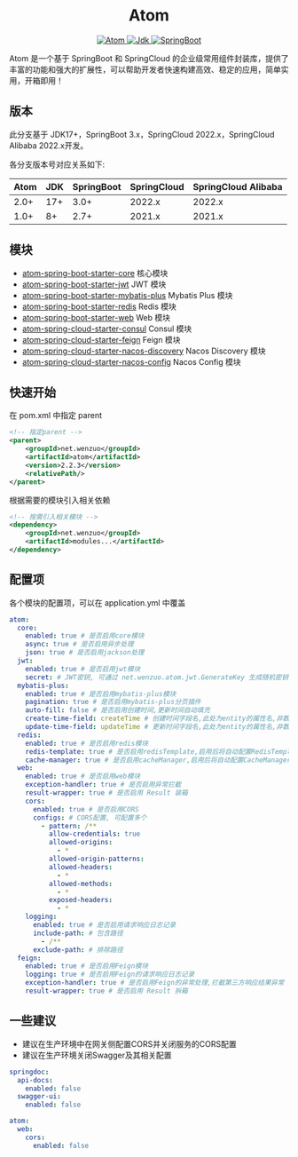 <h1 align="center">Atom</h1>

<p align="center">
	<a target="_blank" href="https://central.sonatype.com/artifact/net.wenzuo/atom">
        <img alt="Atom" src="https://img.shields.io/maven-central/v/net.wenzuo/atom?label=Atom">
	</a>
	<a target="_blank" href="https://www.oracle.com/technetwork/java/javase/downloads/index.html">
		<img alt="Jdk" src="https://img.shields.io/badge/Jdk-17+-blue.svg" />
	</a>
	<a target="_blank" href="https://central.sonatype.com/artifact/org.springframework.boot/spring-boot">
        <img alt="SpringBoot" src="https://img.shields.io/badge/SpringBoot-3.0+-73b839.svg?logo=springboot" />
	</a>
</p>

Atom 是一个基于 SpringBoot 和 SpringCloud 的企业级常用组件封装库，提供了丰富的功能和强大的扩展性，可以帮助开发者快速构建高效、稳定的应用，简单实用，开箱即用！

## 版本

此分支基于 JDK17+，SpringBoot 3.x，SpringCloud 2022.x，SpringCloud Alibaba 2022.x开发。

各分支版本号对应关系如下:

| Atom | JDK | SpringBoot | SpringCloud | SpringCloud Alibaba |
|------|-----|------------|-------------|---------------------|
| 2.0+ | 17+ | 3.0+       | 2022.x      | 2022.x              |
| 1.0+ | 8+  | 2.7+       | 2021.x      | 2021.x              |

## 模块

- [atom-spring-boot-starter-core](atom-spring-boot-starter-core) 核心模块
- [atom-spring-boot-starter-jwt](atom-spring-boot-starter-jwt) JWT 模块
- [atom-spring-boot-starter-mybatis-plus](atom-spring-boot-starter-mybatis-plus) Mybatis Plus 模块
- [atom-spring-boot-starter-redis](atom-spring-boot-starter-redis) Redis 模块
- [atom-spring-boot-starter-web](atom-spring-boot-starter-web) Web 模块
- [atom-spring-cloud-starter-consul](atom-spring-cloud-starter-consul) Consul 模块
- [atom-spring-cloud-starter-feign](atom-spring-cloud-starter-feign) Feign 模块
- [atom-spring-cloud-starter-nacos-discovery](atom-spring-cloud-starter-nacos-discovery) Nacos Discovery 模块
- [atom-spring-cloud-starter-nacos-config](atom-spring-cloud-starter-nacos-config) Nacos Config 模块

## 快速开始

在 pom.xml 中指定 parent

```xml
<!-- 指定parent -->
<parent>
	<groupId>net.wenzuo</groupId>
	<artifactId>atom</artifactId>
	<version>2.2.3</version>
	<relativePath/>
</parent>
```

根据需要的模块引入相关依赖

```xml
<!-- 按需引入相关模块 -->
<dependency>
	<groupId>net.wenzuo</groupId>
	<artifactId>modules...</artifactId>
</dependency>
```

## 配置项

各个模块的配置项，可以在 application.yml 中覆盖

```yaml
atom:
  core:
    enabled: true # 是否启用core模块
    async: true # 是否启用异步处理
    json: true # 是否启用jackson处理
  jwt:
    enabled: true # 是否启用jwt模块
    secret: # JWT密钥, 可通过 net.wenzuo.atom.jwt.GenerateKey 生成随机密钥
  mybatis-plus:
    enabled: true # 是否启用mybatis-plus模块
    pagination: true # 是否启用mybatis-plus分页插件
    auto-fill: false # 是否启用创建时间,更新时间自动填充
    create-time-field: createTime # 创建时间字段名,此处为entity的属性名,非数据库字段名
    update-time-field: updateTime # 更新时间字段名,此处为entity的属性名,非数据库字段名
  redis:
    enabled: true # 是否启用redis模块
    redis-template: true # 是否启用redisTemplate,启用后将自动配置RedisTemplate<String, Object>, 使用jackson序列化value
    cache-manager: true # 是否启用cacheManager,启用后将自动配置CacheManager, 使用jackson序列化value
  web:
    enabled: true # 是否启用web模块
    exception-handler: true # 是否启用异常拦截
    result-wrapper: true # 是否启用 Result 装箱
    cors:
      enabled: true # 是否启用CORS
      configs: # CORS配置, 可配置多个
        - pattern: /**
          allow-credentials: true
          allowed-origins:
            - *
          allowed-origin-patterns:
          allowed-headers:
            - *
          allowed-methods:
            - *
          exposed-headers:
            - *
    logging:
      enabled: true # 是否启用请求响应日志记录
      include-path: # 包含路径
        - /**
      exclude-path: # 排除路径
  feign:
    enabled: true # 是否启用Feign模块
    logging: true # 是否启用Feign的请求响应日志记录
    exception-handler: true # 是否启用Feign的异常处理,拦截第三方响应结果异常
    result-wrapper: true # 是否启用 Result 拆箱
```

## 一些建议

- 建议在生产环境中在网关侧配置CORS并关闭服务的CORS配置
- 建议在生产环境关闭Swagger及其相关配置

```yaml
springdoc:
  api-docs:
    enabled: false
  swagger-ui:
    enabled: false

atom:
  web:
    cors:
      enabled: false
```
